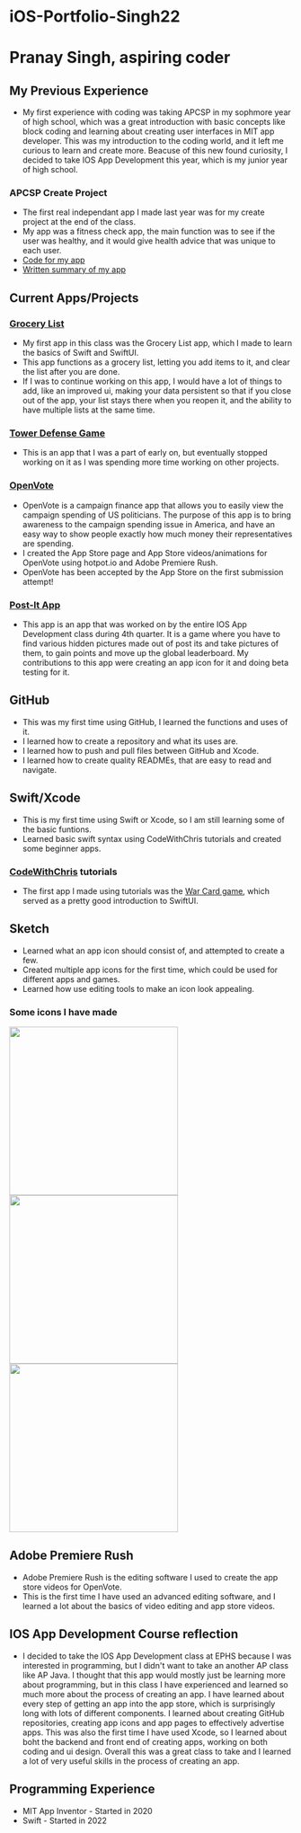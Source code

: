 # iOS-Portfolio-Singh22
# Pranay Singh, aspiring coder
## My Previous Experience
* My first experience with coding was taking APCSP in my sophmore year of high school, which was a great introduction with basic concepts like block coding and learning about creating user interfaces in MIT app developer. This was my introduction to the coding world, and it left me curious to learn and create more. Beacuse of this new found curiosity, I decided to take IOS App Development this year, which is my junior year of high school. 
### APCSP Create Project
* The first real independant app I made last year was for my create project at the end of the class.
* My app was a fitness check app, the main function was to see if the user was healthy, and it would give health advice that was unique to each user. 
* [Code for my app](https://docs.google.com/document/d/1p63aB9sUG9sxqUp9bvRLz0oVD8ch_GrwGw7GAGzH1io/edit?usp=sharing)
* [Written summary of my app](https://docs.google.com/document/d/1fgVzvcrEFoP4Dtl84nQLB18BENNpiSHjT4IuV_bA6-w/edit?usp=sharing)
## Current Apps/Projects
### [Grocery List](https://github.com/PranaySingh04/GroceryList/tree/main)
* My first app in this class was the Grocery List app, which I made to learn the basics of Swift and SwiftUI.
* This app functions as a grocery list, letting you add items to it, and clear the list after you are done.
* If I was to continue working on this app, I would have a lot of things to add, like an improved ui, making your data persistent so that if you close out of the app, your list stays there when you reopen it, and the ability to have multiple lists at the same time.
### [Tower Defense Game](https://github.com/EPHS-iOS/Tower-Defense)
* This is an app that I was a part of early on, but eventually stopped working on it as I was spending more time working on other projects.
### [OpenVote](https://github.com/BillA-Dev/OpenVote)
* OpenVote is a campaign finance app that allows you to easily view the campaign spending of US politicians. The purpose of this app is to bring awareness to the campaign spending issue in America, and have an easy way to show people exactly how much money their representatives are spending.
* I created the App Store page and App Store videos/animations for OpenVote using hotpot.io and Adobe Premiere Rush.
* OpenVote has been accepted by the App Store on the first submission attempt!
### [Post-It App](https://github.com/EPHS-iOS/Spring2022GroupProject)
* This app is an app that was worked on by the entire IOS App Development class during 4th quarter. It is a game where you have to find various hidden pictures made out of post its and take pictures of them, to gain points and move up the global leaderboard. My contributions to this app were creating an app icon for it and doing beta testing for it.
## GitHub
* This was my first time using GitHub, I learned the functions and uses of it.
* I learned how to create a repository and what its uses are.
* I learned how to push and pull files between GitHub and Xcode.
* I learned how to create quality READMEs, that are easy to read and navigate. 
## Swift/Xcode
* This is my first time using Swift or Xcode, so I am still learning some of the basic funtions.
* Learned basic swift syntax using CodeWithChris tutorials and created some beginner apps.
### [CodeWithChris](https://www.youtube.com/c/CodeWithChris/videos) tutorials
* The first app I made using tutorials was the [War Card game](), which served as a pretty good introduction to SwiftUI. 
## Sketch
* Learned what an app icon should consist of, and attempted to create a few.
* Created multiple app icons for the first time, which could be used for different apps and games. 
* Learned how use editing tools to make an icon look appealing.
### Some icons I have made
<img src="https://user-images.githubusercontent.com/98762826/162010051-e3010f5d-54e4-4b6d-9a2a-7d2e12202970.png" width="300" height="300">  <img src="https://user-images.githubusercontent.com/98762826/162009787-950fd002-6cc0-49b3-a6f2-0d77181392d5.png" width="300" height="300"> <img src="https://user-images.githubusercontent.com/98762826/172230183-e9828827-4a66-4e93-a332-f780be2c8b77.png" width="300" height="300">
## Adobe Premiere Rush
* Adobe Premiere Rush is the editing software I used to create the app store videos for OpenVote. 
* This is the first time I have used an advanced editing software, and I learned a lot about the basics of video editing and app store videos.
## IOS App Development Course reflection
* I decided to take the IOS App Development class at EPHS because I was interested in programming, but I didn't want to take an another AP class like AP Java. I thought that this app would mostly just be learning more about programming, but in this class I have experienced and learned so much more about the process of creating an app. I have learned about every step of getting an app into the app store, which is surprisingly long with lots of different components. I learned about creating GitHub repositories, creating app icons and app pages to effectively advertise apps. This was also the first time I have used Xcode, so I learned about boht the backend and front end of creating apps, working on both coding and ui design. Overall this was a great class to take and I learned a lot of very useful skills in the process of creating an app.

## Programming Experience
* MIT App Inventor - Started in 2020
* Swift - Started in 2022

